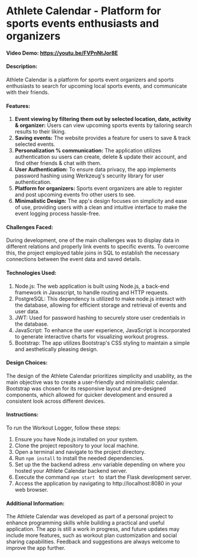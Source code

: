 # Athlete Calendar - Platform for sports events enthusiasts and organizers

#### Video Demo: https://youtu.be/FVPnNtJor8E


#### Description:

Athlete Calendar is a platform for sports event organizers and sports enthusiasts to search for upcoming local sports events, and communicate with their friends. 


#### Features:

1. **Event viewing by filtering them out by selected location, date, activity & organizer:**
Users can view upcoming sports events by tailoring search results to their liking.
2. **Saving events:** The website provides a feature for users to save & track selected events.
3. **Personalization % communication:** The application utilizes authentication su users can create, delete & update their account, and find other friends & chat with them.
4. **User Authentication:** To ensure data privacy, the app implements password hashing using Werkzeug's security library for user authentication.
5. **Platform for organizers:** Sports event organizers are able to register and post upcoming events fro other users to see.
5. **Minimalistic Design:** The app's design focuses on simplicity and ease of use, providing users with a clean and intuitive interface to make the event logging process hassle-free.

#### Challenges Faced:

During development, one of the main challenges was to display data in different relations and properly link events to specific events. To overcome this, the project employed table joins in SQL to establish the necessary connections between the event data and saved details.

#### Technologies Used:

1. Node.js: The web application is built using Node.js, a back-end framework in Javascript, to handle routing and HTTP requests.
2. PostgreSQL: This dependency is utilized to make node.js interact with the database, allowing for efficient storage and retrieval of events and user data.
3. JWT: Used for password hashing to securely store user credentials in the database.
4. JavaScript: To enhance the user experience, JavaScript is incorporated to generate interactive charts for visualizing workout progress.
5. Bootstrap: The app utilizes Bootstrap's CSS styling to maintain a simple and aesthetically pleasing design.


#### Design Choices:

The design of the Athlete Calendar prioritizes simplicity and usability, as the main objective was to create a user-friendly and minimalistic calendar. Bootstrap was chosen for its responsive layout and pre-designed components, which allowed for quicker development and ensured a consistent look across different devices.


#### Instructions:

To run the Workout Logger, follow these steps:  

1. Ensure you have Node.js installed on your system.
2. Clone the project repository to your local machine.
3. Open a terminal and navigate to the project directory.
4. Run `npm install` to install the needed dependencies.
6. Set up the the backend adress .env variable depending on where you hosted your Athlete Calendar backend server.
7. Execute the command `npm start ` to start the Flask development server.
8. Access the application by navigating to http://localhost:8080 in your web browser.

#### Additional Information:

The Athlete Calendar was developed as part of a personal project to enhance programming skills while building a practical and useful application. The app is still a work in progress, and future updates may include more features, such as workout plan customization and social sharing capabilities. Feedback and suggestions are always welcome to improve the app further.
